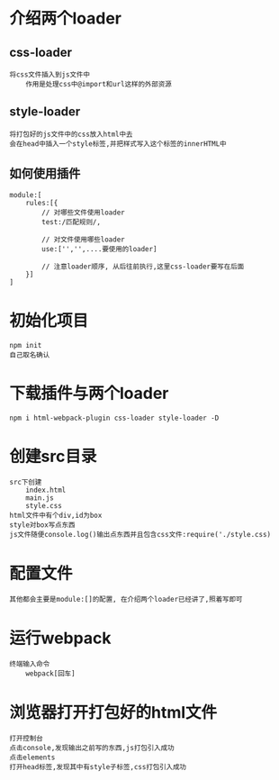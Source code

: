 # 介绍两个loader
## css-loader
    将css文件插入到js文件中
        作用是处理css中@import和url这样的外部资源

## style-loader
    将打包好的js文件中的css放入html中去
    会在head中插入一个style标签,并把样式写入这个标签的innerHTML中
    
## 如何使用插件
    module:[
        rules:[{
            // 对哪些文件使用loader
            test:/匹配规则/,

            // 对文件使用哪些loader
            use:['','',....要使用的loader]

            // 注意loader顺序, 从后往前执行,这里css-loader要写在后面
        }]
    ]

# 初始化项目
    npm init
    自己取名确认

# 下载插件与两个loader
    npm i html-webpack-plugin css-loader style-loader -D

# 创建src目录
    src下创建
        index.html
        main.js
        style.css
    html文件中有个div,id为box
    style对box写点东西
    js文件随便console.log()输出点东西并且包含css文件:require('./style.css)

# 配置文件
    其他都会主要是module:[]的配置, 在介绍两个loader已经讲了,照着写即可

# 运行webpack
    终端输入命令
        webpack[回车]

# 浏览器打开打包好的html文件
    打开控制台
    点击console,发现输出之前写的东西,js打包引入成功
    点击elements
    打开head标签,发现其中有style子标签,css打包引入成功
